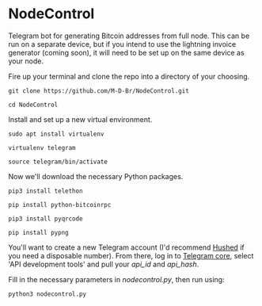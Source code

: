 # NodeControl
Telegram bot for generating Bitcoin addresses from full node. This can be run on a separate device, but if you intend to use the lightning invoice generator (coming soon), it will need to be set up on the same device as your node.

Fire up your terminal and clone the repo into a directory of your choosing.

`git clone https://github.com/M-D-Br/NodeControl.git`

`cd NodeControl`

Install and set up a new virtual environment.

`sudo apt install virtualenv`

`virtualenv telegram`

`source telegram/bin/activate`

Now we'll download the necessary Python packages.

`pip3 install telethon`

`pip install python-bitcoinrpc`

`pip3 install pyqrcode`

`pip install pypng` 

You'll want to create a new Telegram account (I'd recommend <a href="https://hushed.com/pricing/">Hushed</a> if you need a disposable number). From there, log in to <a href="https://my.telegram.org/">Telegram core</a>, select 'API development tools'  and pull your _api_id_ and _api_hash_.

Fill in the necessary parameters in _nodecontrol.py_, then run using:

`python3 nodecontrol.py`
